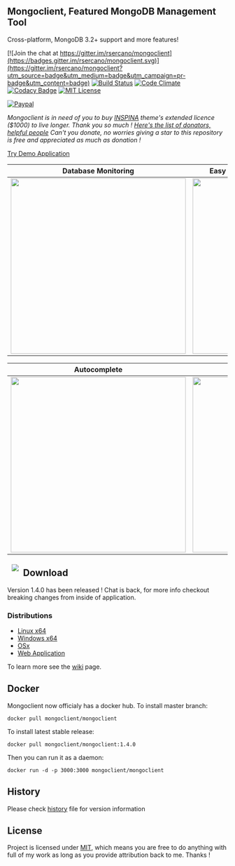 ## Mongoclient, Featured MongoDB Management Tool
Cross-platform, MongoDB 3.2+ support and more features!

[![Join the chat at https://gitter.im/rsercano/mongoclient](https://badges.gitter.im/rsercano/mongoclient.svg)](https://gitter.im/rsercano/mongoclient?utm_source=badge&utm_medium=badge&utm_campaign=pr-badge&utm_content=badge)
[![Build Status](https://travis-ci.org/rsercano/mongoclient.svg?branch=master)](https://travis-ci.org/rsercano/mongoclient)
[![Code Climate](https://codeclimate.com/github/rsercano/mongoclient/badges/gpa.svg)](https://codeclimate.com/github/rsercano/mongoclient)
[![Codacy Badge](https://api.codacy.com/project/badge/Grade/6a75fc4e1d3f480f811b5339202400b5)](https://www.codacy.com/app/ozdemirsercan27/mongoclient?utm_source=github.com&amp;utm_medium=referral&amp;utm_content=rsercano/mongoclient&amp;utm_campaign=Badge_Grade)
[![MIT License](https://img.shields.io/badge/license-MIT-blue.svg?style=flat)](https://github.com/rsercano/mongoclient/blob/master/LICENSE)


[![Paypal](https://www.paypalobjects.com/en_US/i/btn/btn_donateCC_LG.gif)](https://www.paypal.com/cgi-bin/webscr?cmd=_s-xclick&hosted_button_id=Y5VD95E96NU6S)

*Mongoclient is in need of you to buy [INSPINA](https://wrapbootstrap.com/theme/inspinia-responsive-admin-theme-WB0R5L90S) theme's extended licence ($1000) to live longer. Thank you so much ! [Here's the list of donators, helpful people](https://github.com/rsercano/mongoclient/wiki/Donators) Can't you donate, no worries giving a star to this repository is free  and appreciated as much as donation !*

[Try Demo Application](http://www.mongoclient.com:3000)

   Database Monitoring     | Easy GridFS, Dump/Restore Management
-------------------------|-------------------------
<img src="http://mongoclient.com/img/ss/main_view.png" width="400">  | <img src="http://mongoclient.com/img/ss/file.png" width="400">

   Autocomplete     | User Management
-------------------------|-------------------------
<img src="http://mongoclient.com/img/ss/auto_complete.png" width="400">  | <img src="http://mongoclient.com/img/ss/um.png" width="400">

<img src="http://www.mongoclient.com/img/logo/head_only_medium.png" align="left" hspace="10" vspace="6">

## Download
Version 1.4.0 has been released ! Chat is back, for more info checkout breaking changes from inside of application.

### Distributions

* [Linux x64](https://github.com/rsercano/mongoclient/releases/download/1.4.0/linux-portable-x64.zip)
* [Windows x64](https://github.com/rsercano/mongoclient/releases/download/1.4.0/windows-portable-x64.zip)
* [OSx](https://github.com/rsercano/mongoclient/releases/download/1.4.0/osx-portable.zip)
* [Web Application](https://github.com/rsercano/mongoclient/wiki#31-compile-from-source-browser-edition)

To learn more see the [wiki](https://github.com/rsercano/mongoclient/wiki) page.

## Docker
Mongoclient now officialy has a docker hub. To install master branch:

```docker pull mongoclient/mongoclient```

To install latest stable release:

```docker pull mongoclient/mongoclient:1.4.0```

Then you can run it as a daemon:

```docker run -d -p 3000:3000 mongoclient/mongoclient```

## History
Please check [history](https://github.com/rsercano/mongoclient/blob/master/HISTORY.MD) file for version information

## License
Project is licensed under [MIT](https://en.wikipedia.org/wiki/MIT_License), which means you are free to do anything with full of my work as long as you provide attribution back to me. Thanks !

